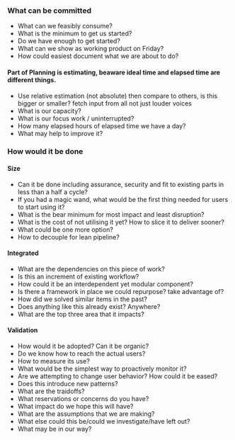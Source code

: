 
### What can be committed

* What can we feasibly consume?
* What is the minimum to get us started?
* Do we have enough to get started?
* What can we show as working product on Friday?
* How could easiest document what we are about to do?

#### Part of Planning is estimating, beaware ideal time and elapsed time are different things. 
* Use relative estimation (not absolute) then compare to others, is this bigger or smaller? fetch input from all not just louder voices
* What is our capacity? 
* What is our focus work / uninterrupted?
* How many elapsed hours of elapsed time we have a day?
* What may help to improve it?


### How would it be done

#### Size
* Can it be done including assurance, security and fit to existing parts in less than a half a cycle?
* If you had a magic wand, what would be the first thing needed for users to start using it?
* What is the bear minimum for most impact and least disruption?
* What is the cost of not utilising it yet? How to slice it to deliver sooner?
* What could be one more option?
* How to decouple for lean pipeline?

#### Integrated
* What are the dependencies on this piece of work?
* Is this an increment of existing workflow?
* How could it be an interdependent yet modular component?
* Is there a framework in place we could repurpose? take advantage of?
* How did we solved similar items in the past?
* Does anything like this already exist? Anywhere?
* What are the top three area that it impacts?

#### Validation
* How would it be adopted? Can it be organic? 
* Do we know how to reach the actual users?
* How to measure its use?
* What would be the simplest way to proactively monitor it?
* Are we attempting to change user behavior? How could it be eased?
* Does this introduce new patterns?
* What are the traidoffs?
* What reservations or concerns do you have?
* What impact do we hope this will have?
* What are the assumptions that we are making?
* What else could this be/could we investigate/have left out?
* What may be in our way?
